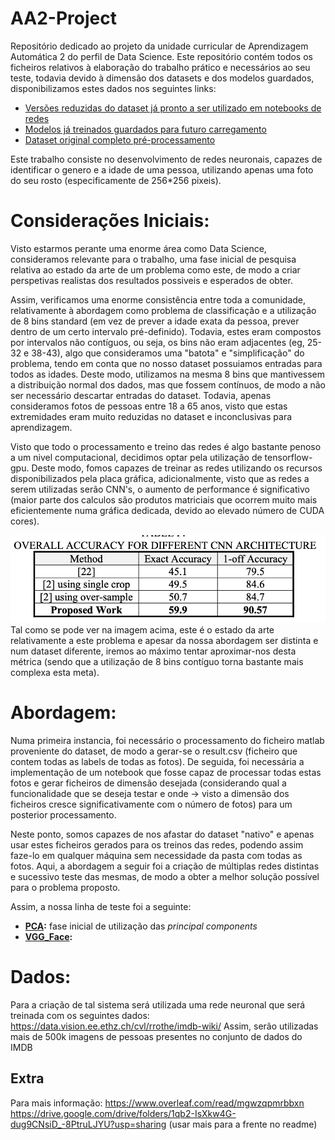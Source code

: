 # AA2-Project
Repositório dedicado ao projeto da unidade curricular de Aprendizagem Automática 2 do perfil de Data Science. Este repositório contém todos os ficheiros relativos à elaboração do trabalho prático e necessários ao seu teste, todavia devido à dimensão dos datasets e dos modelos guardados, disponibilizamos estes dados nos seguintes links:
  * [Versões reduzidas do dataset já pronto a ser utilizado em notebooks de redes](https://drive.google.com/drive/folders/1qb2-IsXkw4G-dug9CNsiD_-8PtruLJYU?usp=sharing)
  * [Modelos já treinados guardados para futuro carregamento](https://drive.google.com/drive/folders/1pg_f4ER_v8yb7BHu3CNvHjBCAqFC6AV7?usp=sharing)
  * [Dataset original completo pré-processamento](https://data.vision.ee.ethz.ch/cvl/rrothe/imdb-wiki/)

Este trabalho consiste no desenvolvimento de redes neuronais, capazes de identificar o genero e a idade de uma pessoa, utilizando apenas uma foto do seu rosto (especificamente de 256*256 pixeis).

# Considerações Iniciais:
Visto estarmos perante uma enorme área como Data Science, consideramos relevante para o trabalho, uma fase inicial de pesquisa relativa ao estado da arte de um problema como este, de modo a criar perspetivas realistas dos resultados possiveis e esperados de obter.

Assim, verificamos uma enorme consistência entre toda a comunidade, relativamente à abordagem como problema de classificação e a utilização de 8 bins standard (em vez de prever a idade exata da pessoa, prever dentro de um certo intervalo pré-definido).
Todavia, estes eram compostos por intervalos não contíguos, ou seja, os bins não eram adjacentes (eg, 25-32 e 38-43), algo que consideramos uma "batota" e "simplificação" do problema, tendo em conta que no nosso dataset possuiamos entradas para todos as idades. Deste modo, utilizamos na mesma 8 bins que mantivessem a distribuição normal dos dados, mas que fossem contínuos, de modo a não ser necessário descartar entradas do dataset. Todavia, apenas consideramos fotos de pessoas entre 18 a 65 anos, visto que estas extremidades eram muito reduzidas no dataset e inconclusivas para aprendizagem.

Visto que todo o processamento e treino das redes é algo bastante penoso a um nivel computacional, decidimos optar pela utilização de tensorflow-gpu. Deste modo, fomos capazes de treinar as redes utilizando os recursos disponibilizados pela placa gráfica, adicionalmente, visto que as redes a serem utilizadas serão CNN's, o aumento de performance é significativo (maior parte dos calculos são produtos matriciais que ocorrem muito mais eficientemente numa gráfica dedicada, devido ao elevado número de CUDA cores).

![1.2](./img/sota.png)
Tal como se pode ver na imagem acima, este é o estado da arte relativamente a este problema e apesar da nossa abordagem ser distinta e num dataset diferente, iremos ao máximo tentar aproximar-nos desta métrica (sendo que a utilização de 8 bins contíguo torna bastante mais complexa esta meta).

# Abordagem:
Numa primeira instancia, foi necessário o processamento do ficheiro matlab proveniente do dataset, de modo a gerar-se o result.csv (ficheiro que contem todas as labels de todas as fotos). De seguida, foi necessária a implementação de um notebook que fosse capaz de processar todas estas fotos e gerar ficheiros de dimensão desejada (considerando qual a funcionalidade que se deseja testar e onde -> visto a dimensão dos ficheiros cresce significativamente com o número de fotos) para um posterior processamento.

Neste ponto, somos capazes de nos afastar do dataset "nativo" e apenas usar estes ficheiros gerados para os treinos das redes, podendo assim faze-lo em qualquer máquina sem necessidade da pasta com todas as fotos. Aqui, a abordagem a seguir foi a criação de múltiplas redes distintas e sucessivo teste das mesmas, de modo a obter a melhor solução possível para o problema proposto. 

Assim, a nossa linha de teste foi a seguinte:
* **[PCA](https://github.com/Eddy32/AA2-Project/blob/master/PCAAge.ipynb):** fase inicial de utilização das *principal components*
*  **[VGG_Face](https://github.com/Eddy32/AA2-Project/blob/master/PCAAge.ipynb):**


# Dados:
Para a criação de tal sistema será utilizada uma rede neuronal que será treinada com os seguintes dados: https://data.vision.ee.ethz.ch/cvl/rrothe/imdb-wiki/
Assim, serão utilizadas mais de 500k imagens de pessoas presentes no conjunto de dados do IMDB

## Extra
Para mais informação: https://www.overleaf.com/read/mgwzqpmrbbxn
https://drive.google.com/drive/folders/1qb2-IsXkw4G-dug9CNsiD_-8PtruLJYU?usp=sharing (usar mais para a frente no readme)
